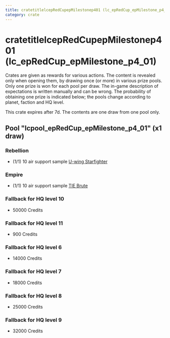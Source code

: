 ```yaml
---
title: cratetitlelcepRedCupepMilestonep401 (lc_epRedCup_epMilestone_p4_01)
category: crate
---
```


# cratetitlelcepRedCupepMilestonep401 (lc_epRedCup_epMilestone_p4_01)

Crates are given as rewards for various actions. The content is revealed only when opening them, by drawing once (or more) in various prize pools. Only one prize is won for each pool per draw. The in-game description of expectations is written manually and can be wrong. The probability of obtaining one prize is indicated below; the pools change according to planet, faction and HQ level.

This crate expires after 7d. The contents are one draw from one pool only.

## Pool "lcpool_epRedCup_epMilestone_p4_01" (x1 draw)

### Rebellion

  * (1/1) 10 air support sample [U-wing Starfighter](UWingSample)

### Empire

  * (1/1) 10 air support sample [TIE Brute](BubbaTieSample)

### Fallback for HQ level 10

  * 50000 Credits

### Fallback for HQ level 11

  * 900 Credits

### Fallback for HQ level 6

  * 14000 Credits

### Fallback for HQ level 7

  * 18000 Credits

### Fallback for HQ level 8

  * 25000 Credits

### Fallback for HQ level 9

  * 32000 Credits
